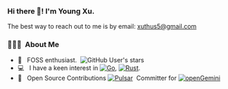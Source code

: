 ### Hi there 👋! I'm Young Xu.

The best way to reach out to me is by email: xuthus5@gmail.com

<h3> 👨🏻‍💻 &nbsp;About Me </h3>

- 🤔 &nbsp; FOSS enthusiast.&nbsp; ![GitHub User's stars](https://img.shields.io/github/stars/xuthus5)
- 💻 &nbsp; I have a keen interest in [![Go](https://img.shields.io/badge/Go-00BFFF)](https://go.dev), [![Rust](https://img.shields.io/badge/Rust-B7410E)](https://rust-lang.org).
- 🚀 &nbsp; Open Source Contributions [![Pulsar](https://img.shields.io/badge/Pulsar-178FFF)](https://github.com/apache/pulsar) &nbsp;Committer for
  [![openGemini](https://img.shields.io/badge/openGemini-DC143C)](https://github.com/openGemini/openGemini)
